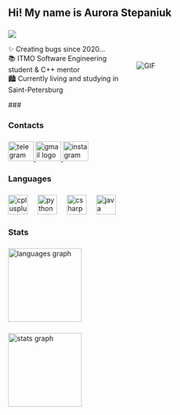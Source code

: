 <h2 align="left">Hi! My name is Aurora Stepaniuk</h2>

###

<div style="display: flex; align-items: center; gap: 20px;">
  <div style="flex: 1;">
    <div align="left">
      <img src="https://visitor-badge.laobi.icu/badge?page_id=Rorikss.Rorikss&left_color=rebeccapurple&right_color=hotpink&left_text=Views" />
    </div>
    <p align="left">
      ✨ Creating bugs since 2020...<br>
      📚 ITMO Software Engineering student & C++ mentor<br>
      🏙 Currently living and studying in Saint-Petersburg
    </p>
  </div>
  <div style="flex: 1;">
    <img src="https://media4.giphy.com/media/v1.Y2lkPTc5MGI3NjExajF5NjZrNmhsYXJnMXB5Z3ByNHNra3I1bHFrcGNjNXBsamVzZmp0aCZlcD12MV9pbnRlcm5hbF9naWZfYnlfaWQmY3Q9Zw/kBa3lyXcK5pcOJDUkW/giphy.gif" alt="GIF" style="max-width: 100%; height: auto;">
  </div>
</div>
###

<h3 align="left">Contacts</h3>

###

<div align="left">
  <a href="https://t.me/Rorikss" target="_blank">
    <img src="https://raw.githubusercontent.com/maurodesouza/profile-readme-generator/master/src/assets/icons/social/telegram/default.svg" width="52" height="40" alt="telegram logo"  />
  </a>
  <a href="avanta.sae@gmail.com" target="_blank">
    <img src="https://raw.githubusercontent.com/maurodesouza/profile-readme-generator/master/src/assets/icons/social/gmail/default.svg" width="52" height="40" alt="gmail logo"  />
  </a>
  <a href="https://www.instagram.com/rorikss?igsh=MXNhNm92dzNwM3E1eA==" target="_blank">
    <img src="https://raw.githubusercontent.com/maurodesouza/profile-readme-generator/master/src/assets/icons/social/instagram/default.svg" width="52" height="40" alt="instagram logo"  />
  </a>
</div>

###

<h3 align="left">Languages</h3>

###

<div align="left">
  <img src="https://cdn.jsdelivr.net/gh/devicons/devicon/icons/cplusplus/cplusplus-original.svg" height="40" alt="cplusplus logo"  />
  <img width="12" />
  <img src="https://cdn.jsdelivr.net/gh/devicons/devicon/icons/python/python-original.svg" height="40" alt="python logo"  />
  <img width="12" />
  <img src="https://cdn.jsdelivr.net/gh/devicons/devicon/icons/csharp/csharp-original.svg" height="40" alt="csharp logo"  />
  <img width="12" />
  <img src="https://cdn.jsdelivr.net/gh/devicons/devicon/icons/java/java-original.svg" height="40" alt="java logo"  />
</div>

###

<h3 align="left">Stats</h3>

###

<div align="left">
  <picture>
    <source srcset="https://github-readme-stats.vercel.app/api/top-langs?username=Rorikss&locale=en&hide_title=false&layout=compact&card_width=320&langs_count=5&theme=github_dark&hide_border=true&order=2" media="(prefers-color-scheme: dark)">
    <source srcset="https://github-readme-stats.vercel.app/api/top-langs?username=Rorikss&locale=en&hide_title=false&layout=compact&card_width=320&langs_count=5&theme=buefy&hide_border=true&order=2" media="(prefers-color-scheme: light)">
    <img src="https://github-readme-stats.vercel.app/api/top-langs?username=Rorikss&locale=en&hide_title=false&layout=compact&card_width=320&langs_count=5&theme=default&hide_border=true&order=2" height="150" alt="languages graph">
  </picture>
</div>

###

<div align="left">
  <picture>
    <source srcset="https://github-readme-stats.vercel.app/api?username=Rorikss&hide_title=false&hide_rank=false&show_icons=true&include_all_commits=true&count_private=true&disable_animations=false&theme=github_dark&locale=en&hide_border=true&order=1" media="(prefers-color-scheme: dark)">
    <source srcset="https://github-readme-stats.vercel.app/api?username=Rorikss&hide_title=false&hide_rank=false&show_icons=true&include_all_commits=true&count_private=true&disable_animations=false&theme=buefy&locale=en&hide_border=true&order=1" media="(prefers-color-scheme: light)">
    <img src="https://github-readme-stats.vercel.app/api?username=Rorikss&hide_title=false&hide_rank=false&show_icons=true&include_all_commits=true&count_private=true&disable_animations=false&theme=default&locale=en&hide_border=true&order=1" height="150" alt="stats graph">
  </picture>
</div>


